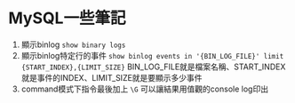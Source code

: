 # MySQL一些筆記

1. 顯示binlog
    `show binary logs`
2. 顯示binlog特定行的事件
    `show binlog events in '{BIN_LOG_FILE}' limit {START_INDEX},{LIMIT_SIZE}`
    BIN_LOG_FILE就是檔案名稱、START_INDEX就是事件的INDEX、LIMIT_SIZE就是要顯示多少事件
3. command模式下指令最後加上 `\G` 可以讓結果用值觀的console log印出
